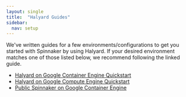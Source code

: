 ```yaml
---
layout: single
title:  "Halyard Guides"
sidebar:
  nav: setup
---
```


We've written guides for a few environments/configurations to get you started
with Spinnaker by using Halyard. If your desired environment matches one of
those listed below, we recommend following the linked guide.

* [Halyard on Google Container Engine Quickstart](/setup/quickstart/halyard-gke/)
* [Halyard on Google Compute Engine Quickstart](/setup/quickstart/halyard-gce/)
* [Public Spinnaker on Google Container
  Engine](/setup/quickstart/halyard-gke-public/)
